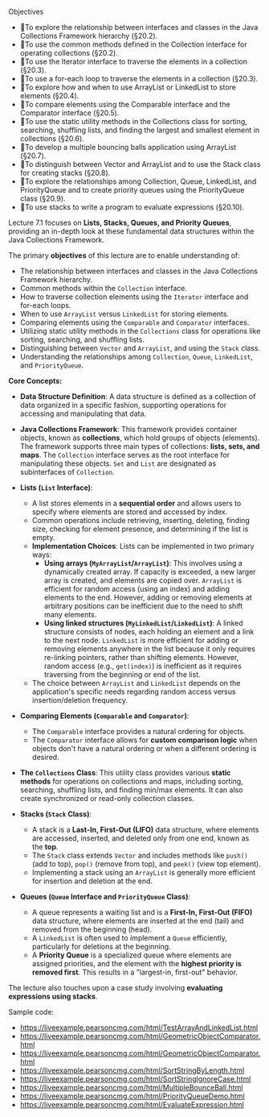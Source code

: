

Objectives

- To explore the relationship between interfaces and classes in the Java Collections Framework hierarchy (§20.2).
- To use the common methods defined in the Collection interface for operating collections (§20.2).
- To use the Iterator interface to traverse the elements in a collection (§20.3).
- To use a for-each loop to traverse the elements in a collection (§20.3).
- To explore how and when to use ArrayList or LinkedList to store elements (§20.4).
- To compare elements using the Comparable interface and the Comparator interface (§20.5).
- To use the static utility methods in the Collections class for sorting, searching, shuffling lists, and finding the largest and smallest element in collections (§20.6).
- To develop a multiple bouncing balls application using ArrayList (§20.7).
- To distinguish between Vector and ArrayList and to use the Stack class for creating stacks (§20.8).
- To explore the relationships among Collection, Queue, LinkedList, and PriorityQueue and to create priority queues using the PriorityQueue class (§20.9).
- To use stacks to write a program to evaluate expressions (§20.10).

Lecture 7.1 focuses on **Lists, Stacks, Queues, and Priority Queues**, providing an in-depth look at these fundamental data structures within the Java Collections Framework.

The primary **objectives** of this lecture are to enable understanding of:
*   The relationship between interfaces and classes in the Java Collections Framework hierarchy.
*   Common methods within the `Collection` interface.
*   How to traverse collection elements using the `Iterator` interface and for-each loops.
*   When to use `ArrayList` versus `LinkedList` for storing elements.
*   Comparing elements using the `Comparable` and `Comparator` interfaces.
*   Utilizing static utility methods in the `Collections` class for operations like sorting, searching, and shuffling lists.
*   Distinguishing between `Vector` and `ArrayList`, and using the `Stack` class.
*   Understanding the relationships among `Collection`, `Queue`, `LinkedList`, and `PriorityQueue`.

**Core Concepts:**

*   **Data Structure Definition**: A data structure is defined as a collection of data organized in a specific fashion, supporting operations for accessing and manipulating that data.
*   **Java Collections Framework**: This framework provides container objects, known as **collections**, which hold groups of objects (elements). The framework supports three main types of collections: **lists, sets, and maps**. The `Collection` interface serves as the root interface for manipulating these objects. `Set` and `List` are designated as subinterfaces of `Collection`.

*   **Lists (`List` Interface)**:
    *   A list stores elements in a **sequential order** and allows users to specify where elements are stored and accessed by index.
    *   Common operations include retrieving, inserting, deleting, finding size, checking for element presence, and determining if the list is empty.
    *   **Implementation Choices**: Lists can be implemented in two primary ways:
        *   **Using arrays (`MyArrayList`/`ArrayList`)**: This involves using a dynamically created array. If capacity is exceeded, a new larger array is created, and elements are copied over. `ArrayList` is efficient for random access (using an index) and adding elements to the end. However, adding or removing elements at arbitrary positions can be inefficient due to the need to shift many elements.
        *   **Using linked structures (`MyLinkedList`/`LinkedList`)**: A linked structure consists of nodes, each holding an element and a link to the next node. `LinkedList` is more efficient for adding or removing elements anywhere in the list because it only requires re-linking pointers, rather than shifting elements. However, random access (e.g., `get(index)`) is inefficient as it requires traversing from the beginning or end of the list.
    *   The choice between `ArrayList` and `LinkedList` depends on the application's specific needs regarding random access versus insertion/deletion frequency.

*   **Comparing Elements (`Comparable` and `Comparator`)**:
    *   The `Comparable` interface provides a natural ordering for objects.
    *   The `Comparator` interface allows for **custom comparison logic** when objects don't have a natural ordering or when a different ordering is desired.

*   **The `Collections` Class**: This utility class provides various **static methods** for operations on collections and maps, including sorting, searching, shuffling lists, and finding min/max elements. It can also create synchronized or read-only collection classes.

*   **Stacks (`Stack` Class)**:
    *   A stack is a **Last-In, First-Out (LIFO)** data structure, where elements are accessed, inserted, and deleted only from one end, known as the **top**.
    *   The `Stack` class extends `Vector` and includes methods like `push()` (add to top), `pop()` (remove from top), and `peek()` (view top element).
    *   Implementing a stack using an `ArrayList` is generally more efficient for insertion and deletion at the end.

*   **Queues (`Queue` Interface and `PriorityQueue` Class)**:
    *   A queue represents a waiting list and is a **First-In, First-Out (FIFO)** data structure, where elements are inserted at the end (tail) and removed from the beginning (head).
    *   A `LinkedList` is often used to implement a `Queue` efficiently, particularly for deletions at the beginning.
    *   A **Priority Queue** is a specialized queue where elements are assigned priorities, and the element with the **highest priority is removed first**. This results in a "largest-in, first-out" behavior.

The lecture also touches upon a case study involving **evaluating expressions using stacks**.

Sample code: 

- https://liveexample.pearsoncmg.com/html/TestArrayAndLinkedList.html
- https://liveexample.pearsoncmg.com/html/GeometricObjectComparator.html
- https://liveexample.pearsoncmg.com/html/GeometricObjectComparator.html
- https://liveexample.pearsoncmg.com/html/SortStringByLength.html
- https://liveexample.pearsoncmg.com/html/SortStringIgnoreCase.html
- https://liveexample.pearsoncmg.com/html/MultipleBounceBall.html
- https://liveexample.pearsoncmg.com/html/PriorityQueueDemo.html
- https://liveexample.pearsoncmg.com/html/EvaluateExpression.html